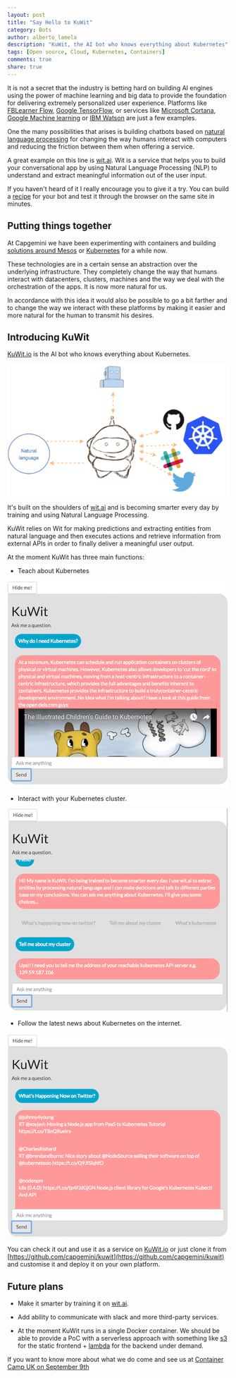 ```yaml
---
layout: post
title: "Say Hello to KuWit"
category: Bots
author: alberto_lamela
description: "KuWit, the AI bot who knows everything about Kubernetes"
tags: [Open source, Cloud, Kubernetes, Containers]
comments: true
share: true
---
```


It is not a secret that the industry is betting hard on building AI engines using the power of machine learning and big data to provide the foundation for delivering extremely personalized user experience.
Platforms like [FBLearner Flow](https://code.facebook.com/posts/1072626246134461/introducing-fblearner-flow-facebook-s-ai-backbone/), [Google TensorFlow](https://www.tensorflow.org/), or services like [Microsoft Cortana](https://www.microsoft.com/en-us/cloud-platform/cortana-intelligence-suite), [Google Machine learning](https://cloud.google.com/products/machine-learning/) or [IBM Watson](http://www.ibm.com/watson/) are just a few examples.

One the many possibilities that arises is building chatbots based on [natural language processing](https://en.wikipedia.org/wiki/Natural_language_processing) for changing the way humans interact with computers and reducing the friction between them when offering a service.

A great example on this line is [wit.ai](https://wit.ai/). Wit is a service that helps you to build your conversational app by using Natural Language Processing (NLP) to understand and extract meaningful information out of the user input.

If you haven't heard of it I really encourage you to give it a try. You can build a [recipe](https://wit.ai/docs/recipes) for your bot and test it through the browser on the same site in minutes.

## Putting things together

At Capgemini we have been experimenting with containers and building [solutions around Mesos](https://github.com/capgemini/apollo) or [Kubernetes](https://github.com/Capgemini/kubeform) for a while now.

These technologies are in a certain sense an abstraction over the underlying infrastructure. They completely change the way that humans interact with datacenters, clusters, machines and the way we deal with the orchestration of the apps. It is now more natural for us.

In accordance with this idea it would also be possible to go a bit farther and to change the way we interact with these platforms by making it easier and more natural for the human to transmit his desires.

## Introducing KuWit

[KuWit.io](http://kuwit.io) is the AI bot who knows everything about Kubernetes.

![KuWit](/images/2016-08-22-kuwit/kuwit-architecture.png)

It's built on the shoulders of [wit.ai](https://wit.ai/) and is becoming smarter every day by training and using Natural Language Processing.

KuWit relies on Wit for making predictions and extracting entities from natural language and then executes actions and retrieve information from external APIs in order to finally deliver a meaningful user output.

At the moment KuWit has three main functions:

* Teach about Kubernetes

![Why do I need kubernetes?](/images/2016-08-22-kuwit/kuwit-teach.png)

* Interact with your Kubernetes cluster.

![Tell me about my cluster](/images/2016-08-22-kuwit/kuwit-cluster.png)

* Follow the latest news about Kubernetes on the internet.

![Kubernetes tweets](/images/2016-08-22-kuwit/kuwit-twitter.png)

You can check it out and use it as a service on [KuWit.io](http://kuwit.io) or just clone it from [https://github.com/capgemini/kuwit](https://github.com/capgemini/kuwit) and customise it and deploy it on your own platform.


## Future plans

* Make it smarter by training it on [wit.ai](https://wit.ai/).

* Add ability to communicate with slack and more third-party services.

* At the moment KuWit runs in a single Docker container. We should be able to provide a PoC with a serverless approach with something like [s3](https://aws.amazon.com/es/s3/) for the static frontend + [lambda](https://aws.amazon.com/documentation/lambda/) for the backend under demand.


If you want to know more about what we do come and see us at [Container Camp UK on September 9th](https://container.camp/uk/2016)

